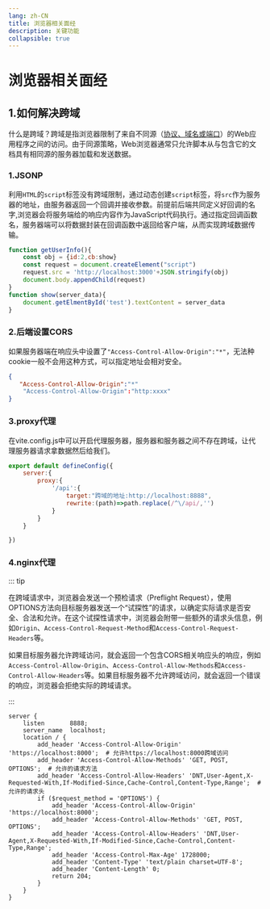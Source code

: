 ```yaml
---
lang: zh-CN
title: 浏览器相关面经
description: 关键功能
collapsible: true
---
```

# 浏览器相关面经

## 1.如何解决跨域

什么是跨域？跨域是指浏览器限制了来自不同源（<u>协议、域名或端口</u>）的Web应用程序之间的访问。由于同源策略，Web浏览器通常只允许脚本从与包含它的文档具有相同源的服务器加载和发送数据。

### 1.JSONP

利用`HTML`的`script`标签没有跨域限制，通过动态创建`script`标签，将`src`作为服务器的地址，由服务器返回一个回调并接收参数。前提前后端共同定义好回调的名字,浏览器会将服务端给的响应内容作为JavaScript代码执行。通过指定回调函数名，服务器端可以将数据封装在回调函数中返回给客户端，从而实现跨域数据传输。

~~~js
function getUserInfo(){
    const obj = {id:2,cb:show}
    const request = document.createElement("script")
    request.src = 'http://localhost:3000'+JSON.stringify(obj)
    document.body.appendChild(request)
}
function show(server_data){
    document.getElmentById('test').textContent = server_data
}
~~~

### 2.后端设置CORS

如果服务器端在响应头中设置了`"Access-Control-Allow-Origin":"*"`，无法种cookie一般不会用这种方式，可以指定地址会相对安全。

~~~json
{
   "Access-Control-Allow-Origin":"*"
    "Access-Control-Allow-Origin":"http:xxxx"
}
~~~

### 3.proxy代理

在vite.config.js中可以开启代理服务器，服务器和服务器之间不存在跨域，让代理服务器请求拿数据然后给我们。

~~~js
export default defineConfig({
	server:{
        proxy:{
            '/api':{
                target:"跨域的地址:http://localhost:8888",
                rewrite:(path)=>path.replace(/^\/api/,'')
            }
        }
    }

})
~~~

### 4.nginx代理

::: tip

在跨域请求中，浏览器会发送一个预检请求（Preflight Request），使用OPTIONS方法向目标服务器发送一个“试探性”的请求，以确定实际请求是否安全、合法和允许。在这个试探性请求中，浏览器会附带一些额外的请求头信息，例如`Origin`、`Access-Control-Request-Method`和`Access-Control-Request-Headers`等。

如果目标服务器允许跨域访问，就会返回一个包含CORS相关响应头的响应，例如`Access-Control-Allow-Origin`、`Access-Control-Allow-Methods`和`Access-Control-Allow-Headers`等。如果目标服务器不允许跨域访问，就会返回一个错误的响应，浏览器会拒绝实际的跨域请求。

:::

```nginx
server {
    listen       8888;
    server_name  localhost;
    location / {
        add_header 'Access-Control-Allow-Origin' 'https://localhost:8000';  # 允许https://localhost:8000跨域访问
        add_header 'Access-Control-Allow-Methods' 'GET, POST, OPTIONS';  # 允许的请求方法
        add_header 'Access-Control-Allow-Headers' 'DNT,User-Agent,X-Requested-With,If-Modified-Since,Cache-Control,Content-Type,Range';  # 允许的请求头
        if ($request_method = 'OPTIONS') {
            add_header 'Access-Control-Allow-Origin' 'https://localhost:8000';
            add_header 'Access-Control-Allow-Methods' 'GET, POST, OPTIONS';
            add_header 'Access-Control-Allow-Headers' 'DNT,User-Agent,X-Requested-With,If-Modified-Since,Cache-Control,Content-Type,Range';
            add_header 'Access-Control-Max-Age' 1728000;
            add_header 'Content-Type' 'text/plain charset=UTF-8';
            add_header 'Content-Length' 0;
            return 204;
        }
    }
}
```






<CommentService/>

